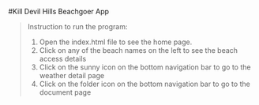 #Kill Devil Hills Beachgoer App

>Instruction to run the program:
>1. Open the index.html file to see the home page.
>2. Click on any of the beach names on the left to see the beach access details
>3. Click on the sunny icon on the bottom navigation bar to go to the weather detail page
>4. Click on the folder icon on the bottom navigation bar to go to the document page